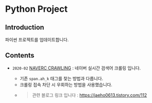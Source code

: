# **Python Project**

## Introduction

파이썬 프로젝트를 업데이트합니다. 

## Contents

- `2020-02` [NAVERC CRAWLING](https://github.com/jeaho0613/Python/tree/master/naverCrawling) : 네이버 실시간 검색어 크롤링 입니다.
  
  - 기존 `span.ah_k` 태그를 찾는 방법과 다릅니다.
  - 크롤링 접속 차단 시 우회하는 방법을 사용했습니다.
  - > 관련 블로그 링크 입니다 : <https://jaeho0613.tistory.com/112>

